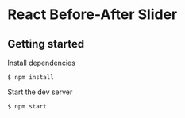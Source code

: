 React Before-After Slider
==================

Getting started
---------------

Install dependencies


    $ npm install


Start the dev server


    $ npm start


